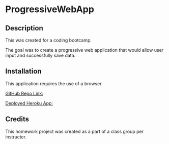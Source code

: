 # ProgressiveWebApp

## Description

This was created for a coding bootcamp.

The goal was to create a progressive web application that would allow user input and successfully save data.

## Installation

This application requires the use of a browser.  

[GitHub Repo Link:](https://github.com/flying-tadpole/ProgressiveWebApp)

[Deployed Heroku App:](https://fast-everglades-98929-ca32ac7438f6.herokuapp.com/)

## Credits

This homework project was created as a part of a class group per instructer. 